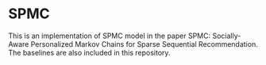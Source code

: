 # SPMC
This is an implementation of SPMC model in the paper SPMC: Socially-Aware Personalized Markov Chains for Sparse Sequential Recommendation. The baselines are also included in this repository.
